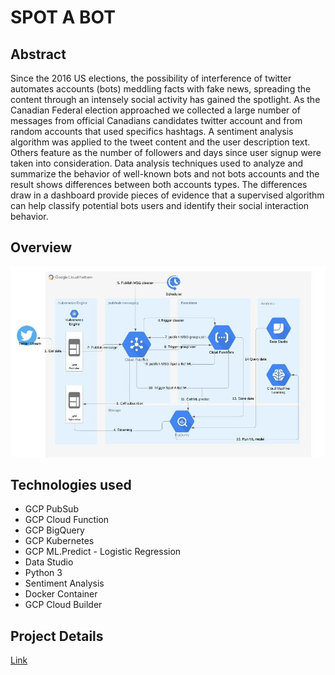 # SPOT A BOT

## Abstract 

Since the 2016 US elections, the possibility of interference of twitter automates accounts (bots) meddling facts with fake news, spreading the content through an intensely social activity has gained the spotlight.  As the Canadian Federal election approached we collected a large number of messages from official Canadians candidates twitter account and from random accounts that used specifics hashtags. A sentiment analysis algorithm was applied to the tweet content and the user description text. Others feature as the number of followers and days since user signup were taken into consideration. Data analysis techniques used to analyze and summarize the behavior of well-known bots and not bots accounts and the result shows differences between both accounts types. The differences draw in a dashboard provide pieces of evidence that a supervised algorithm can help classify potential bots users and identify their social interaction behavior. 


## Overview
![Image](https://github.com/liebycardoso/twitterstreamkubernetes/blob/master/IMG/structure.jpg)

## Technologies used

* GCP PubSub
* GCP Cloud Function
* GCP BigQuery
* GCP Kubernetes
* GCP ML.Predict - Logistic Regression
* Data Studio
* Python 3
* Sentiment Analysis
* Docker Container
* GCP Cloud Builder

## Project Details

[Link](https://github.com/liebycardoso/twitterstreamkubernetes/blob/master/FinalWrittenReport.pdf)
